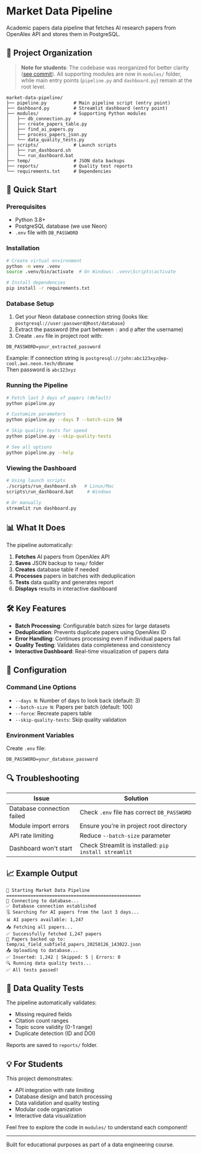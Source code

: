 # Market Data Pipeline

Academic papers data pipeline that fetches AI research papers from OpenAlex API and stores them in PostgreSQL.

## 📁 Project Organization

> **Note for students**: The codebase was reorganized for better clarity ([see commit](https://github.com/vlad-ds/market-data-pipeline/commit/e2e0e7c)). All supporting modules are now in `modules/` folder, while main entry points (`pipeline.py` and `dashboard.py`) remain at the root level.

```
market-data-pipeline/
├── pipeline.py          # Main pipeline script (entry point)
├── dashboard.py         # Streamlit dashboard (entry point)
├── modules/             # Supporting Python modules
│   ├── db_connection.py
│   ├── create_papers_table.py
│   ├── find_ai_papers.py
│   ├── process_papers_json.py
│   └── data_quality_tests.py
├── scripts/             # Launch scripts
│   ├── run_dashboard.sh
│   └── run_dashboard.bat
├── temp/                # JSON data backups
├── reports/             # Quality test reports
└── requirements.txt     # Dependencies
```

## 🚀 Quick Start

### Prerequisites
- Python 3.8+
- PostgreSQL database (we use Neon)
- `.env` file with `DB_PASSWORD`

### Installation
```bash
# Create virtual environment
python -m venv .venv
source .venv/bin/activate  # On Windows: .venv\Scripts\activate

# Install dependencies
pip install -r requirements.txt
```

### Database Setup
1. Get your Neon database connection string (looks like: `postgresql://user:password@host/database`)
2. Extract the password (the part between `:` and `@` after the username)
3. Create `.env` file in project root with:
```
DB_PASSWORD=your_extracted_password
```
Example: If connection string is `postgresql://john:abc123xyz@ep-cool.aws.neon.tech/dbname`  
Then password is `abc123xyz`

### Running the Pipeline

```bash
# Fetch last 3 days of papers (default)
python pipeline.py

# Customize parameters
python pipeline.py --days 7 --batch-size 50

# Skip quality tests for speed
python pipeline.py --skip-quality-tests

# See all options
python pipeline.py --help
```

### Viewing the Dashboard

```bash
# Using launch scripts
./scripts/run_dashboard.sh   # Linux/Mac
scripts\run_dashboard.bat     # Windows

# Or manually
streamlit run dashboard.py
```

## 📊 What It Does

The pipeline automatically:
1. **Fetches** AI papers from OpenAlex API
2. **Saves** JSON backup to `temp/` folder  
3. **Creates** database table if needed
4. **Processes** papers in batches with deduplication
5. **Tests** data quality and generates report
6. **Displays** results in interactive dashboard

## 🛠️ Key Features

- **Batch Processing**: Configurable batch sizes for large datasets
- **Deduplication**: Prevents duplicate papers using OpenAlex ID
- **Error Handling**: Continues processing even if individual papers fail
- **Quality Testing**: Validates data completeness and consistency
- **Interactive Dashboard**: Real-time visualization of papers data

## 📝 Configuration

### Command Line Options
- `--days N`: Number of days to look back (default: 3)
- `--batch-size N`: Papers per batch (default: 100)
- `--force`: Recreate papers table
- `--skip-quality-tests`: Skip quality validation

### Environment Variables
Create `.env` file:
```
DB_PASSWORD=your_database_password
```

## 🔍 Troubleshooting

| Issue | Solution |
|-------|----------|
| Database connection failed | Check `.env` file has correct `DB_PASSWORD` |
| Module import errors | Ensure you're in project root directory |
| API rate limiting | Reduce `--batch-size` parameter |
| Dashboard won't start | Check Streamlit is installed: `pip install streamlit` |

## 📈 Example Output

```
🚀 Starting Market Data Pipeline
==================================================
🔌 Connecting to database...
✅ Database connection established
🗓️ Searching for AI papers from the last 3 days...
📊 AI papers available: 1,247
📥 Fetching all papers...
✅ Successfully fetched 1,247 papers
💾 Papers backed up to: temp/ai_field_subfield_papers_20250126_143022.json
📤 Uploading to database...
✅ Inserted: 1,242 | Skipped: 5 | Errors: 0
🔍 Running data quality tests...
✅ All tests passed!
```

## 🧪 Data Quality Tests

The pipeline automatically validates:
- Missing required fields
- Citation count ranges
- Topic score validity (0-1 range)
- Duplicate detection (ID and DOI)

Reports are saved to `reports/` folder.

## 💡 For Students

This project demonstrates:
- API integration with rate limiting
- Database design and batch processing
- Data validation and quality testing
- Modular code organization
- Interactive data visualization

Feel free to explore the code in `modules/` to understand each component!

---

Built for educational purposes as part of a data engineering course.